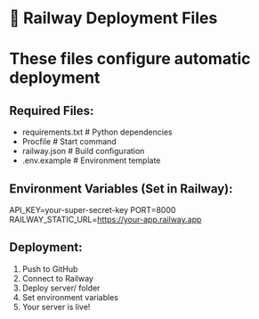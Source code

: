 # 🚂 Railway Deployment Files
# These files configure automatic deployment

## Required Files:
- requirements.txt  # Python dependencies
- Procfile         # Start command  
- railway.json     # Build configuration
- .env.example     # Environment template

## Environment Variables (Set in Railway):
API_KEY=your-super-secret-key
PORT=8000
RAILWAY_STATIC_URL=https://your-app.railway.app

## Deployment:
1. Push to GitHub
2. Connect to Railway
3. Deploy server/ folder
4. Set environment variables
5. Your server is live!

